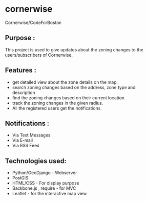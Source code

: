 # cornerwise
Cornerwise/CodeForBoston

Purpose : 
----------------------------------------------------------------------------------------------------------------------------
This project is used to give updates about the zoning changes to the users/subscribers of Cornerwise. 

Features : 
----------------------------------------------------------------------------------------------------------------------------
- get detailed view about the zone details on the map.
- search zoning changes based on the address, zone type and description
- find the zoning changes based on their current location.
- track the zoning changes in the given radius. 
- All the registered users get the notifications.

Notifications : 
----------------------------------------------------------------------------------------------------------------------------
- Via Text Messages 
- Via E-mail 
- Via RSS Feed

Technologies used: 
----------------------------------------------------------------------------------------------------------------------------
- Python/GeoDjango - Webserver
- PostGIS
- HTML/CSS - For display purpose 
- Backbone.js , require - for MVC 
- Leaflet - for the interactive map view 
